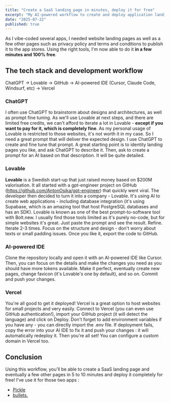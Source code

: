 ```yaml
---
title: "Create a SaaS landing page in minutes, deploy it for free"
excerpt: "My AI-powered workflow to create and deploy application landing pages in a few minutes and for free."
date: "2025-07-22"
published: true
---
```


As I vibe-coded several apps, I needed website landing pages as well as a few other pages such as privacy policy and terms and conditions to publish it to the app stores. Using the right tools, I'm now able to do it **in a few minutes and 100% free**.

## The tech stack and development workflow

ChatGPT → Lovable → GitHub → AI-powered IDE (Cursor, Claude Code, Windsurf, etc) → Vercel

### ChatGPT
I often use ChatGPT to brainstorm about designs and architectures, as well as prompt fine tuning. As we'll use Lovable at next steps, and there are limited free credits, we can't afford to iterate a lot in Lovable - **except if you want to pay for it, which is completely fine**. As my personal usage of Lovable is restricted to those websites, it's not worth it in my case. So I need a great prompt that will deliver the expected design. I use ChatGPT to create and fine tune that prompt. A great starting point is to identity landing pages you like, and ask ChatGPT to describe it. Then, ask to create a prompt for an AI based on that description. It will be quite detailed.

### Lovable
**Lovable** is a Swedish start-up that just raised money based on $200M valorisation. It all started with a gpt-engineer project on GitHub (https://github.com/AntonOsika/gpt-engineer) that quickly went viral. The developer then decided to turn it into a company - Lovable. It's using AI to create web applications - including database integration (it's using Supabase, which is an amazing tool that host PostgreSQL databases and has an SDK). Lovable is known as one of the best prompt-to-software tool with Bolt.new. I usually find those tools limited as it's purely no-code, but for simple websites it's great. Just paste the prompt and see the result. Refine. Iterate 2-3 times. Focus on the structure and design - don't worry about texts or small padding issues. Once you like it, export the code to GitHub.

### AI-powered IDE
Clone the repository locally and open it with an AI-powered IDE like Cursor. Then, you can focus on the details and make the changes you need as you should have more tokens available. Make it perfect, eventually create new pages, change favicon (it's Lovable's one by default), and so on. Commit and push your changes.

### Vercel
You're all good to get it deployed! Vercel is a great option to host websites for small projects and very easily. Connect to Vercel (you can even use GitHub authentication!), import your GitHub project (it will detect the language) and click on Deploy. Don't forget to add environment variables if you have any - you can directly import the .env file. If deployment fails, copy the error into your AI IDE to fix it and push your changes : it will automatically redeploy it. Then you're all set! You can configure a custom domain in Vercel too.

## Conclusion
Using this workflow, you'll be able to create a SaaS landing page and eventually a few other pages in 5 to 10 minutes and deploy it completely for free! I've use it for those two apps :
- [Pickle](https://www.pickleapp.io)
- [bullets.](https://www.bulletsapp.io)
